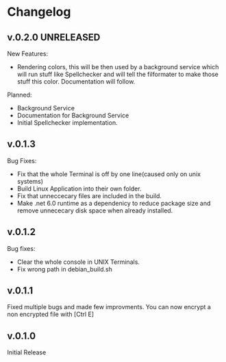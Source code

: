 # Changelog 

## v.0.2.0 UNRELEASED
New Features:
 - Rendering colors, this will be then used by a background service which will run stuff like Spellchecker and will tell the filformater to make those stuff this color. Documentation will follow.

Planned:
 - Background Service
 - Documentation for Background Service
 - Initial Spellchecker implementation.

## v.0.1.3
Bug Fixes:
 - Fix that the whole Terminal is off by one line(caused only on unix systems)
 - Build Linux Application into their own folder.
 - Fix that unneccecary files are included in the build.
 - Make .net 6.0 runtime as a dependenicy to reduce package size and remove unnececary disk space when already installed.

## v.0.1.2
Bug fixes:
 - Clear the whole console in UNIX Terminals.
 - Fix wrong path in debian_build.sh

## v.0.1.1
Fixed multiple bugs and made few improvments. You can now encrypt a non encrypted file with [Ctrl E]

## v.0.1.0
Initial Release
